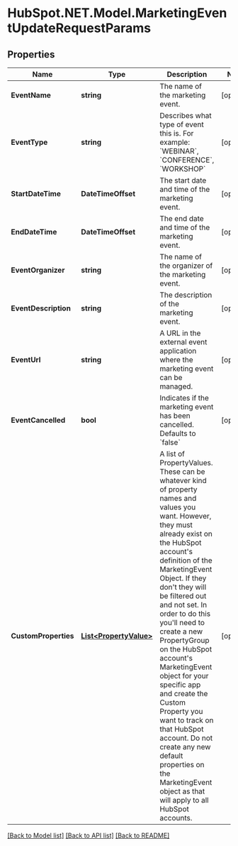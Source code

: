 # HubSpot.NET.Model.MarketingEventUpdateRequestParams

## Properties

Name | Type | Description | Notes
------------ | ------------- | ------------- | -------------
**EventName** | **string** | The name of the marketing event. | [optional] 
**EventType** | **string** | Describes what type of event this is.  For example: &#x60;WEBINAR&#x60;, &#x60;CONFERENCE&#x60;, &#x60;WORKSHOP&#x60; | [optional] 
**StartDateTime** | **DateTimeOffset** | The start date and time of the marketing event. | [optional] 
**EndDateTime** | **DateTimeOffset** | The end date and time of the marketing event. | [optional] 
**EventOrganizer** | **string** | The name of the organizer of the marketing event. | [optional] 
**EventDescription** | **string** | The description of the marketing event. | [optional] 
**EventUrl** | **string** | A URL in the external event application where the marketing event can be managed. | [optional] 
**EventCancelled** | **bool** | Indicates if the marketing event has been cancelled. Defaults to &#x60;false&#x60; | [optional] 
**CustomProperties** | [**List&lt;PropertyValue&gt;**](PropertyValue.md) | A list of PropertyValues. These can be whatever kind of property names and values you want. However, they must already exist on the HubSpot account&#39;s definition of the MarketingEvent Object. If they don&#39;t they will be filtered out and not set. In order to do this you&#39;ll need to create a new PropertyGroup on the HubSpot account&#39;s MarketingEvent object for your specific app and create the Custom Property you want to track on that HubSpot account. Do not create any new default properties on the MarketingEvent object as that will apply to all HubSpot accounts.  | [optional] 

[[Back to Model list]](../README.md#documentation-for-models) [[Back to API list]](../README.md#documentation-for-api-endpoints) [[Back to README]](../README.md)

